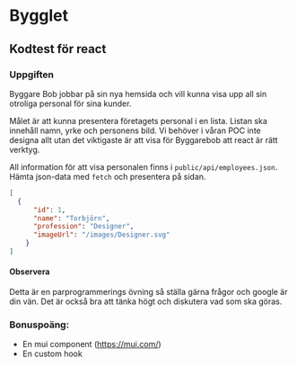# Bygglet

## Kodtest för react


### Uppgiften

Byggare Bob jobbar på sin nya hemsida och vill kunna visa upp all sin otroliga personal för sina kunder.

Målet är att kunna presentera företagets personal i en lista. Listan ska innehåll namn, yrke och personens bild.
Vi behöver i våran POC inte designa allt utan det viktigaste är att visa för Byggarebob att react är rätt verktyg.

All information för att visa personalen finns i `public/api/employees.json`. Hämta json-data med `fetch` och presentera på sidan. 

```json
[
  {
      "id": 1,
      "name": "Torbjörn",
      "profession": "Designer",
      "imageUrl": "/images/Designer.svg"
    }
]
```

#### Observera
Detta är en parprogrammerings övning så ställa gärna frågor och google är din vän. Det är också bra att tänka högt och diskutera vad som ska göras.

### Bonuspoäng:
 - En mui component (https://mui.com/)
 - En custom hook